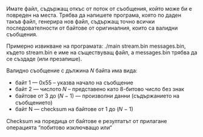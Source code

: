 Имате файл, съдържащ откъс от поток от съобщения, който може би е повреден на места.
Трябва да напишете програма, която по даден такъв файл, генерира нов файл, съдържащ точно всички
последователности от байтове от оригиналния, които са валидни съобщения.


Примерно извикване на програмата: ./main stream.bin messages.bin, където stream.bin е име на
съществуващ файл, а messages.bin трябва да се създаде (или презапише).


Валидно съобщение с дължина 𝑁 байта има вида:
- байт 1 — 0x55 – указва начало на съобщение
- байт 2 — числото 𝑁 – представено като 8-битово число без знак
- байтове от 3 до (𝑁 − 1) — произволни данни (съдържанието на съобщението)
- байт N — checksum на байтове от 1 до (𝑁 − 1)


Checksum на поредица от байтове е резултатът от прилагане операцията “побитово изключващо или“
